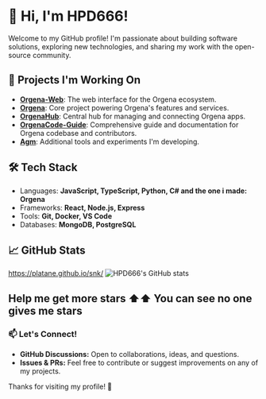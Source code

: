 # 👋 Hi, I'm HPD666!

Welcome to my GitHub profile! I'm passionate about building software solutions, exploring new technologies, and sharing my work with the open-source community.

## 🚀 Projects I'm Working On

- **[Orgena-Web](https://github.com/HPD666/Orgena-Web)**: The web interface for the Orgena ecosystem.
- **[Orgena](https://github.com/HPD666/Orgena)**: Core project powering Orgena's features and services.
- **[OrgenaHub](https://github.com/HPD666/OrgenaHub)**: Central hub for managing and connecting Orgena apps.
- **[OrgenaCode-Guide](https://github.com/HPD666/OrgenaCode-Guide)**: Comprehensive guide and documentation for Orgena codebase and contributors.
- **[Agm](https://github.com/HPD666/Agm)**: Additional tools and experiments I'm developing.

## 🛠️ Tech Stack

- Languages: **JavaScript, TypeScript, Python, C# and the one i made: Orgena**
- Frameworks: **React, Node.js, Express**
- Tools: **Git, Docker, VS Code**
- Databases: **MongoDB, PostgreSQL**

## 📈 GitHub Stats
https://platane.github.io/snk/
![HPD666's GitHub stats](https://github-readme-stats.vercel.app/api?username=HPD666&show_icons=true&theme=radical)

**Help me get more stars ⬆️⬆️ You can see no one gives me stars**
---

### 📫 Let's Connect!

- **GitHub Discussions:** Open to collaborations, ideas, and questions.
- **Issues & PRs:** Feel free to contribute or suggest improvements on any of my projects.

Thanks for visiting my profile! 🚀
